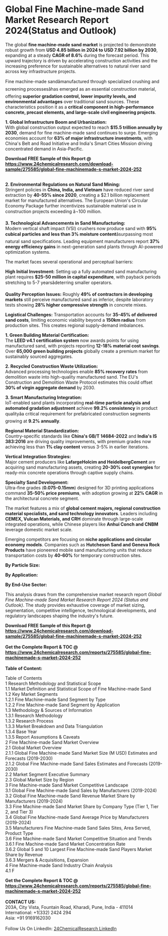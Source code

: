 <h1>Global Fine Machine-made Sand Market Research Report 2024(Status and Outlook)</h1><p>The global <strong>fine machine-made sand market</strong> is projected to demonstrate robust growth from <strong>USD 4.85 billion in 2024 to USD 7.92 billion by 2030</strong>, expanding at a steady <strong>CAGR of 8.6%</strong> during the forecast period. This upward trajectory is driven by accelerating construction activities and the increasing preference for sustainable alternatives to natural river sand across key infrastructure projects.</p><p>Fine machine-made sandâmanufactured through specialized crushing and screening processesâhas emerged as an essential construction material, offering <strong>superior gradation control, lower impurity levels, and environmental advantages</strong> over traditional sand sources. These characteristics position it as a <strong>critical component in high-performance concrete, precast elements, and large-scale civil engineering projects</strong>.</p><p><strong>1. Global Infrastructure Boom and Urbanization:</strong><br>
With global construction output expected to reach <strong>$15.5 trillion annually by 2030</strong>, demand for fine machine-made sand continues to surge. Emerging economies account for <strong>63% of major infrastructure investments</strong>, with China's Belt and Road Initiative and India's Smart Cities Mission driving concentrated demand in Asia-Pacific.</p><div><b>Download FREE Sample of this Report @ 
            <a href="https://www.24chemicalresearch.com/download-sample/275585/global-fine-machinemade-s-market-2024-252">
            https://www.24chemicalresearch.com/download-sample/275585/global-fine-machinemade-s-market-2024-252</a></b></div><br><p><strong>2. Environmental Regulations on Natural Sand Mining:</strong><br>
Stringent policies in <strong>China, India, and Vietnam</strong> have reduced river sand extraction by <strong>40-55% since 2020</strong>, creating a $2.1 billion replacement market for manufactured alternatives. The European Union's Circular Economy Package further incentivizes sustainable material use in construction projects exceeding â¬100 million.</p><p><strong>3. Technological Advancements in Sand Manufacturing:</strong><br>
Modern vertical shaft impact (VSI) crushers now produce sand with <strong>95% cubical particles and less than 3% moisture content</strong>âsurpassing most natural sand specifications. Leading equipment manufacturers report <strong>37% energy efficiency gains</strong> in next-generation sand plants through AI-powered optimization systems.</p><p>The market faces several operational and perceptual barriers:</p><p><strong>High Initial Investment:</strong> Setting up a fully automated sand manufacturing plant requires <strong>$25-50 million in capital expenditure</strong>, with payback periods stretching to 5-7 yearsâdeterring smaller operators.</p><p><strong>Quality Perception Issues:</strong> Roughly <strong>49% of contractors in developing markets</strong> still perceive manufactured sand as inferior, despite laboratory tests showing <strong>28% higher compressive strength</strong> in concrete mixes.</p><p><strong>Logistical Challenges:</strong> Transportation accounts for <strong>35-45% of delivered sand costs</strong>, limiting economic viability beyond a <strong>150km radius</strong> from production sites. This creates regional supply-demand imbalances.</p><p><strong>1. Green Building Material Certification:</strong><br>
The <strong>LEED v4.1 certification system</strong> now awards points for using manufactured sand, with projects reporting <strong>12-18% material cost savings</strong>. Over <strong>65,000 green building projects</strong> globally create a premium market for sustainably sourced aggregates.</p><p><strong>2. Recycled Construction Waste Utilization:</strong><br>
Advanced processing technologies enable <strong>85% recovery rates</strong> from demolition waste into high-quality manufactured sand. The EU's Construction and Demolition Waste Protocol estimates this could offset <strong>30% of virgin aggregate demand</strong> by 2030.</p><p><strong>3. Smart Manufacturing Integration:</strong><br>
IoT-enabled sand plants incorporating <strong>real-time particle analysis and automated gradation adjustment</strong> achieve <strong>99.2% consistency</strong> in product qualityâa critical requirement for prefabricated construction segments growing at <strong>9.2% annually</strong>.</p><p><strong>Regional Material Standardization:</strong><br>
	Country-specific standards like <strong>China's GB/T 14684-2022</strong> and <strong>India's IS 383:2016</strong> are driving quality improvements, with premium grades now achieving less than <strong>1% clay content</strong> versus 3-5% in earlier iterations.</p><p><strong>Vertical Integration Strategies:</strong><br>
	Major cement producers like <strong>LafargeHolcim and HeidelbergCement</strong> are acquiring sand manufacturing assets, creating <strong>20-30% cost synergies</strong> for ready-mix concrete operations through captive supply chains.</p><p><strong>Specialty Sand Development:</strong><br>
	Ultra-fine grades (<strong>0.075-0.15mm</strong>) designed for 3D printing applications command <strong>35-50% price premiums</strong>, with adoption growing at <strong>22% CAGR</strong> in the architectural concrete segment.</p><p>The market features a mix of <strong>global cement majors, regional construction material specialists, and sand technology innovators</strong>. Leaders including <strong>CEMEX, Vulcan Materials, and CRH</strong> dominate through large-scale integrated operations, while Chinese players like <strong>Anhui Conch and CNBM</strong> leverage domestic market scale.</p><p>Emerging competitors are focusing on <strong>niche applications and circular economy models</strong>. Companies such as <strong>Hutcheson Sand and Geneva Rock Products</strong> have pioneered mobile sand manufacturing units that reduce transportation costs by <strong>40-60%</strong> for temporary construction sites.</p><p><strong>By Particle Size:</strong></p><p><strong>By Application:</strong></p><p><strong>By End-Use Sector:</strong></p><p>This analysis draws from the comprehensive market research report <em>Global Fine Machine-made Sand Market Research Report 2024 (Status and Outlook)</em>. The study provides exhaustive coverage of market sizing, segmentation, competitive intelligence, technological developments, and regulatory landscapes shaping the industry's future.</p><div><b>Download FREE Sample of this Report @ 
            <a href="https://www.24chemicalresearch.com/download-sample/275585/global-fine-machinemade-s-market-2024-252">
            https://www.24chemicalresearch.com/download-sample/275585/global-fine-machinemade-s-market-2024-252</a></b></div><br><div><b>Get the Complete Report & TOC @ 
            <a href="https://www.24chemicalresearch.com/reports/275585/global-fine-machinemade-s-market-2024-252">
            https://www.24chemicalresearch.com/reports/275585/global-fine-machinemade-s-market-2024-252</a></b></div><br>
            <b>Table of Content:</b><p>Table of Contents<br />
1 Research Methodology and Statistical Scope<br />
1.1 Market Definition and Statistical Scope of Fine Machine-made Sand<br />
1.2 Key Market Segments<br />
1.2.1 Fine Machine-made Sand Segment by Type<br />
1.2.2 Fine Machine-made Sand Segment by Application<br />
1.3 Methodology & Sources of Information<br />
1.3.1 Research Methodology<br />
1.3.2 Research Process<br />
1.3.3 Market Breakdown and Data Triangulation<br />
1.3.4 Base Year<br />
1.3.5 Report Assumptions & Caveats<br />
2 Fine Machine-made Sand Market Overview<br />
2.1 Global Market Overview<br />
2.1.1 Global Fine Machine-made Sand Market Size (M USD) Estimates and Forecasts (2019-2030)<br />
2.1.2 Global Fine Machine-made Sand Sales Estimates and Forecasts (2019-2030)<br />
2.2 Market Segment Executive Summary<br />
2.3 Global Market Size by Region<br />
3 Fine Machine-made Sand Market Competitive Landscape<br />
3.1 Global Fine Machine-made Sand Sales by Manufacturers (2019-2024)<br />
3.2 Global Fine Machine-made Sand Revenue Market Share by Manufacturers (2019-2024)<br />
3.3 Fine Machine-made Sand Market Share by Company Type (Tier 1, Tier 2, and Tier 3)<br />
3.4 Global Fine Machine-made Sand Average Price by Manufacturers (2019-2024)<br />
3.5 Manufacturers Fine Machine-made Sand Sales Sites, Area Served, Product Type<br />
3.6 Fine Machine-made Sand Market Competitive Situation and Trends<br />
3.6.1 Fine Machine-made Sand Market Concentration Rate<br />
3.6.2 Global 5 and 10 Largest Fine Machine-made Sand Players Market Share by Revenue<br />
3.6.3 Mergers & Acquisitions, Expansion<br />
4 Fine Machine-made Sand Industry Chain Analysis<br />
4.1 F</p><div><b>Get the Complete Report & TOC @ 
            <a href="https://www.24chemicalresearch.com/reports/275585/global-fine-machinemade-s-market-2024-252">
            https://www.24chemicalresearch.com/reports/275585/global-fine-machinemade-s-market-2024-252</a></b></div><br><b>CONTACT US:</b><br>
            203A, City Vista, Fountain Road, Kharadi, Pune, India - 411014<br>
            International: +1(332) 2424 294<br>
            Asia: +91 9169162030 <br><br>
            Follow Us On LinkedIn: <a href="https://www.linkedin.com/company/24chemicalresearch/">24ChemicalResearch LinkedIn</a>